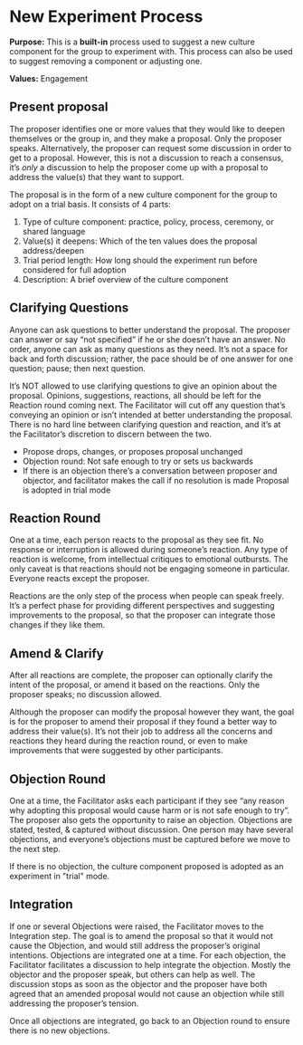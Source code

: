 # New Experiment Process

**Purpose:** This is a **built-in** process used to suggest a new culture component for the group to experiment with. This process can also be used to suggest removing a component or adjusting one. 

**Values:** Engagement

## Present proposal

The proposer identifies one or more values that they would like to deepen themselves or the group in, and they make a proposal. Only the proposer speaks. Alternatively, the proposer can request some discussion in order to get to a proposal. However, this is not a discussion to reach a consensus, it’s *only* a discussion to help the proposer come up with a proposal to address the value(s) that they want to support.

The proposal is in the form of a new culture component for the group to adopt on a trial basis. It consists of 4 parts:

1. Type of culture component: practice, policy, process, ceremony, or shared language
2. Value(s) it deepens: Which of the ten values does the proposal address/deepen
3. Trial period length: How long should the experiment run before considered for full adoption
4. Description: A brief overview of the culture component

## Clarifying Questions

Anyone can ask questions to better understand the proposal. The proposer can answer or say “not specified” if he or she doesn’t have an answer. No order, anyone can ask as many questions as they need. It’s not a space for back and forth discussion; rather, the pace should be of one answer for one question; pause; then next question.

It’s NOT allowed to use clarifying questions to give an opinion about the proposal. Opinions, suggestions, reactions, all should be left for the Reaction round coming next. The Facilitator will cut off any question that’s conveying an opinion or isn’t intended at better understanding the proposal. There is no hard line between clarifying question and reaction, and it’s at the Facilitator’s discretion to discern between the two.

- Propose drops, changes, or proposes proposal unchanged
- Objection round: Not safe enough to try or sets us backwards
- If there is an objection there’s a conversation between proposer and objector, and facilitator makes the call if no resolution is made
Proposal is adopted in trial mode

## Reaction Round

One at a time, each person reacts to the proposal as they see fit. No response or interruption is allowed during someone’s reaction. Any type of reaction is welcome, from intellectual critiques to emotional outbursts. The only caveat is that reactions should not be engaging someone in particular. Everyone reacts except the proposer.

Reactions are the only step of the process when people can speak freely. It’s a perfect phase for providing different perspectives and suggesting improvements to the proposal, so that the proposer can integrate those changes if they like them.

## Amend & Clarify

After all reactions are complete, the proposer can optionally clarify the intent of the proposal, or amend it based on the reactions. Only the proposer speaks; no discussion allowed.

Although the proposer can modify the proposal however they want, the goal is for the proposer to amend their proposal if they found a better way to address their value(s). It’s not their job to address all the concerns and reactions they heard during the reaction round, or even to make improvements that were suggested by other participants.

## Objection Round

One at a time, the Facilitator asks each participant if they see “any reason why adopting this proposal would cause harm or is not safe enough to try”. The proposer also gets the opportunity to raise an objection. Objections are stated, tested, & captured without discussion. One person may have several objections, and everyone’s objections must be captured before we move to the next step.

If there is no objection, the culture component proposed is adopted as an experiment in "trial" mode.

## Integration

If one or several Objections were raised, the Facilitator moves to the Integration step. The goal is to amend the proposal so that it would not cause the Objection, and would still address the proposer’s original intentions. Objections are integrated one at a time. For each objection, the Facilitator facilitates a discussion to help integrate the objection. Mostly the objector and the proposer speak, but others can help as well. The discussion stops as soon as the objector and the proposer have both agreed that an amended proposal would not cause an objection while still addressing the proposer’s tension.

Once all objections are integrated, go back to an Objection round to ensure there is no new objections.
